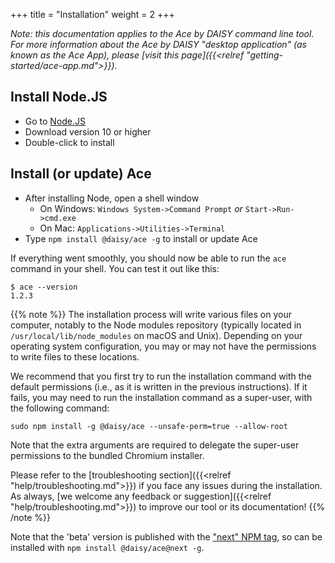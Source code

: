 +++
title = "Installation"
weight = 2
+++

_Note: this documentation applies to the Ace by DAISY command line tool. For more information about the Ace by DAISY "desktop application" (as known as the Ace App), please [visit this page]({{<relref "getting-started/ace-app.md">}})._

## Install Node.JS

* Go to [Node.JS](https://nodejs.org/)
* Download version 10 or higher
* Double-click to install

## Install (or update) Ace

* After installing Node, open a shell window
  * On Windows: `Windows System->Command Prompt` _or_ `Start->Run->cmd.exe`
  * On Mac: `Applications->Utilities->Terminal`
* Type `npm install @daisy/ace -g` to install or update Ace

If everything went smoothly, you should now be able to run the `ace` command in your shell. You can test it out like this:

```
$ ace --version
1.2.3
```

{{% note %}}
The installation process will write various files on your computer, notably to the Node modules repository (typically located in `/usr/local/lib/node_modules` on macOS and Unix). Depending on your operating system configuration, you may or may not have the permissions to write files to these locations.

We recommend that you first try to run the installation command with the default permissions (i.e., as it is written in the previous instructions). If it fails, you may need to run the installation command as a super-user, with the following command:

```
sudo npm install -g @daisy/ace --unsafe-perm=true --allow-root
```

Note that the extra arguments are required to delegate the super-user permissions to the bundled Chromium installer.

Please refer to the [troubleshooting section]({{<relref "help/troubleshooting.md">}}) if you face any issues during the installation. As always, [we welcome any feedback or suggestion]({{<relref "help/troubleshooting.md">}}) to improve our tool or its documentation!
{{% /note %}}

Note that the 'beta' version is published with the ["next" NPM tag](https://www.npmjs.com/package/@daisy/ace/v/next), so can be installed with `npm install @daisy/ace@next -g`.

